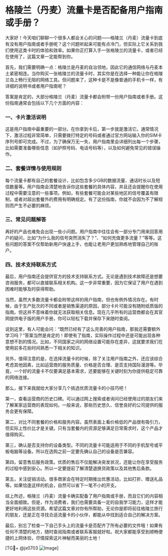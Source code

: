 # 格陵兰（丹麦）流量卡是否配备用户指南或手册？

大家好！今天咱们聊聊一个很多人都会关心的问题——格陵兰（丹麦）流量卡到底有没有用户指南或者手册呢？这个问题听起来可能有点冷门，但实际上它关系到我们使用这类卡时的体验和效率。如果你正打算入手一张格陵兰的流量卡，或者已经在使用了，这篇文章一定能帮到你。

首先，我们需要明确一点：格陵兰是丹麦的自治领地，因此它的通信网络与丹麦本土紧密相连。当你购买一张格陵兰的流量卡时，其实你是在选择一种能让你在格陵兰岛上畅行无阻的网络工具。但问题来了，这种卡是不是像普通的手机卡一样，有详细的说明书或者用户指南呢？

答案是肯定的，大部分格陵兰（丹麦）流量卡都会附带一份用户指南或者手册。这份指南通常会包括以下几个方面的内容：

### 一、卡片激活说明

这是用户指南中最重要的一部分。在你拿到卡后，第一步就是激活它。通常情况下，激活过程非常简单，只需要拨打特定的号码或者通过官方网站输入你的SIM卡序列号即可完成。不过，为了确保万无一失，用户指南里会详细列出每一个步骤，比如需要准备哪些信息（如护照号码、电话号码等），以及如何避免常见的错误操作。

### 二、套餐详情与使用规则

每个流量卡都有自己的套餐设计，比如包含多少GB的数据流量、通话时长以及短信数量等。用户指南会清楚地告诉你这些套餐的具体内容，并且还会提醒你在使用过程中需要注意的一些事项。例如，有些套餐可能会对某些地区的信号覆盖有限制，或者对超出套餐外的费用有明确规定。有了这份指南，你就不会因为不了解规则而产生不必要的麻烦。

### 三、常见问题解答

再好的产品也难免会出现一些小问题。用户指南中往往会有一部分专门用来回答用户的疑问，比如“为什么我的信号突然消失了？”、“如何充值更多流量？”等等。这些问题的答案不仅帮助新用户快速上手，也能让老用户更加熟练地管理自己的账户。

### 四、技术支持联系方式

最后，用户指南还会提供官方的技术支持联系方式。无论是遇到技术故障还是想要咨询服务，都可以直接联系相关机构。这一步非常重要，因为它保证了用户在遇到困难时能够及时获得帮助。

当然，虽然大多数流量卡都会附带这样的用户指南，但也有例外情况存在。有时候，由于生产批次的不同或者是销售渠道的原因，部分卡片可能没有随附纸质版的指南。但这并不意味着你就无法获取相关信息。现在几乎所有的运营商都会在其官网提供电子版的用户手册，你可以轻松下载并保存下来随时查阅。

说到这里，有人可能会问：“既然已经有了这么完善的用户指南，那我还需要额外学习吗？”答案当然是肯定的！即使有了指南，实际操作过程中还是可能出现各种意想不到的情况。比如，不同国家之间的网络设置可能存在差异，这就要求我们在使用前多花些时间熟悉一下相关的知识。

另外，值得注意的是，在选择流量卡的时候，除了关注用户指南之外，还应该综合考虑其他因素，比如运营商的服务质量、价格是否合理、是否支持国际漫游等。毕竟，一个好的流量卡不仅要满足基本需求，还要能够在关键时刻为你提供稳定可靠的网络连接。

那么，接下来我就给大家分享几个挑选优质流量卡的小技巧吧！

第一，查看运营商的历史口碑。可以通过网上搜索或者询问已经使用过的朋友们来了解某家运营商的表现如何。一般来说，那些历史悠久、信誉良好的公司提供的服务会更有保障。

第二，对比不同套餐的价格和服务内容。虽然表面上看价格低的产品很有吸引力，但实际上性价比才是关键。只有当套餐内的资源足够满足日常需求时，这个产品才值得购买。

第三，确认是否支持你的设备类型。不同的流量卡可能适用于不同的手机型号或平板电脑等设备。所以在选购之前一定要先确认自己的设备是否兼容。

第四，留意售后服务政策。优质的售后不仅能解决突发状况，还能让你在享受服务的过程中感到安心。所以一定要提前了解清楚退换货政策以及其他售后条款。

第五，关注促销活动。很多商家会在特定时期推出优惠活动，比如打折、赠送礼品等。如果恰逢这样的机会，自然可以省下一笔不小的开支。

综上所述，格陵兰（丹麦）流量卡确实配备了用户指南或手册，而且它们的内容相当全面细致。但是，作为消费者，我们也需要具备一定的自我学习能力，这样才能更好地利用这些资源。希望这篇文章对你有所帮助，无论你是即将前往格陵兰旅行的朋友，还是正在寻找合适流量卡的小伙伴，都能从中找到适合自己的解决方案。

最后，别忘了检查一下自己手头上的流量卡是否配齐了所有必要的文件哦！如果有任何不清楚的地方，随时查阅指南或者联系客服就好啦。祝大家都能享受到顺畅便捷的上网体验，尽情探索这片神秘而美丽的土地！

[TG💪+ @jx0703 ![Image](https://github.com/user-attachments/assets/dbca1d08-cadb-493c-b0ec-ad6f7a83f270)]